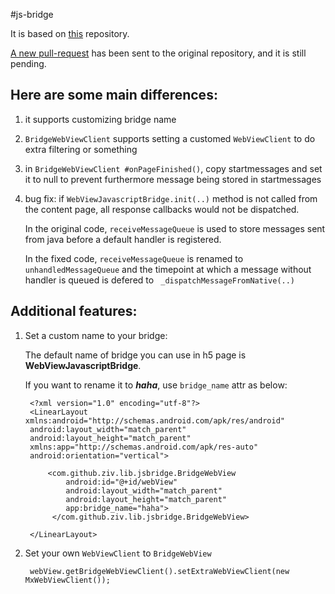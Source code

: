 #js-bridge

It is based on [this](https://github.com/lzyzsd/JsBridge) repository. 

[A new pull-request](https://github.com/lzyzsd/JsBridge/pull/74) has been sent to the original repository, and it is still pending.


## Here are some main differences:



1. it supports customizing bridge name

2. `BridgeWebViewClient` supports setting a customed `WebViewClient` to do extra filtering or something

3. in `BridgeWebViewClient #onPageFinished()`, copy startmessages and set it to null to prevent furthermore message being stored in startmessages

4. bug fix: if `WebViewJavascriptBridge.init(..)` method is not called from the content page, all response callbacks would not be dispatched.

    In the original code,     `receiveMessageQueue`  is used to store messages sent from java before a default handler is registered.

    In the fixed code,  `receiveMessageQueue` is renamed to  `unhandledMessageQueue` and the timepoint at which a message without handler is queued is defered to  ` _dispatchMessageFromNative(..)`




## Additional features:

1. Set a custom name to your bridge:

	The default name of bridge you can use in h5 page is **WebViewJavascriptBridge**.
	
	If you want to rename it to ***haha***, use `bridge_name` attr as below:




		<?xml version="1.0" encoding="utf-8"?>
		<LinearLayout xmlns:android="http://schemas.android.com/apk/res/android"
	    android:layout_width="match_parent"
	    android:layout_height="match_parent"
	    xmlns:app="http://schemas.android.com/apk/res-auto"
	    android:orientation="vertical">
	
		    <com.github.ziv.lib.jsbridge.BridgeWebView
		        android:id="@+id/webView"
		        android:layout_width="match_parent"
		        android:layout_height="match_parent"
		        app:bridge_name="haha">
		     </com.github.ziv.lib.jsbridge.BridgeWebView>
	
		</LinearLayout>


2. Set your own `WebViewClient` to `BridgeWebView`

		webView.getBridgeWebViewClient().setExtraWebViewClient(new MxWebViewClient());